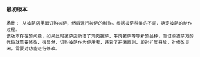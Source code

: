 #### 最初版本
    场景： 从披萨店里面订购披萨，然后进行披萨的制作。根据披萨种类的不同，确定披萨的制作过程。
    该版本存在的问题，如果此时披萨店新增了鸡肉披萨、牛肉披萨等等新的品种，而订购披萨方的代码就需要修改，很显然，订购披萨作为使用者，违背了开闭原则，即对扩展开放，对修改关闭。需要对功能进行修改。
